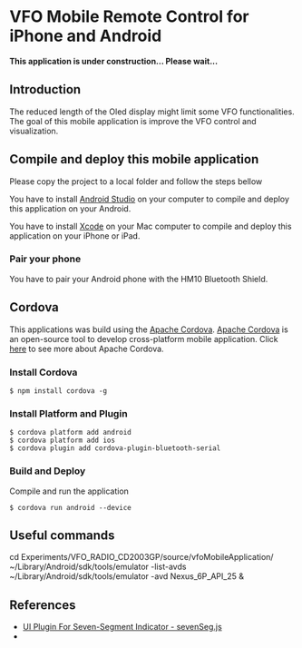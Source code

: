 # VFO Mobile Remote Control for iPhone and Android


__This application is under construction...  Please wait...__ 

## Introduction 

The reduced length of the Oled display might limit some VFO functionalities.  The goal of this mobile application is improve the VFO control and visualization. 



## Compile and deploy this mobile application

Please copy the project to a local folder and follow the steps bellow

You have to install [Android Studio](http://developer.android.com/sdk/index.html) on your computer to compile and deploy this application on your Android.

You have to install [Xcode](https://developer.apple.com/xcode/) on your Mac computer to compile and deploy this application on your iPhone or iPad.  



### Pair your phone

You have to pair your Android phone with the HM10 Bluetooth Shield.

## Cordova 

This applications was build using the [Apache Cordova](https://cordova.apache.org/docs/en/latest/guide/overview/index.html). 
[Apache Cordova](https://cordova.apache.org/docs/en/latest/guide/overview/index.html) is an open-source tool to develop cross-platform mobile application. Click [here](https://cordova.apache.org/docs/en/latest/guide/overview/index.html) to see more about Apache Cordova.

### Install Cordova

    $ npm install cordova -g


### Install Platform and Plugin

    $ cordova platform add android
    $ cordova platform add ios
    $ cordova plugin add cordova-plugin-bluetooth-serial


### Build and Deploy

Compile and run the application

    $ cordova run android --device



## Useful commands    

cd Experiments/VFO_RADIO_CD2003GP/source/vfoMobileApplication/
~/Library/Android/sdk/tools/emulator -list-avds
~/Library/Android/sdk/tools/emulator -avd Nexus_6P_API_25 &



## References

- [UI Plugin For Seven-Segment Indicator - sevenSeg.js](https://www.jqueryscript.net/demo/jQuery-jQuery-UI-Plugin-For-Seven-Segment-Indicator-sevenSeg-js/)
- 